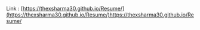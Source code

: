 Link : [https://thexsharma30.github.io/Resume/](https://thexsharma30.github.io/Resume/)https://thexsharma30.github.io/Resume/
